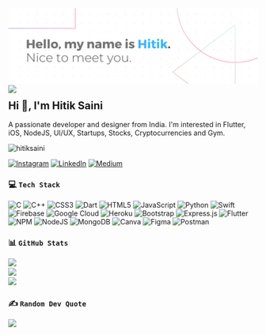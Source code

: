 <img src="https://raw.githubusercontent.com/hitiksaini/hitiksaini/master/top_img.png">
<img align="left" src="http://www.hitiksaini.com/images/memoji_smile.png" width="140" />
<h2 align="left">Hi 👋, I'm Hitik Saini</h2>
<p align="" widht="300">A passionate developer and designer from India. I'm interested in Flutter, iOS, NodeJS, UI/UX, Startups, Stocks, Cryptocurrencies and Gym.</p>
<p align="left"> <img src="https://komarev.com/ghpvc/?username=hitiksaini" alt="hitiksaini" /> </p>

[![Instagram](https://img.shields.io/badge/Instagram-%23E4405F.svg?logo=Instagram&logoColor=white)](https://instagram.com/hitik.saini) [![LinkedIn](https://img.shields.io/badge/LinkedIn-%230077B5.svg?logo=linkedin&logoColor=white)](https://linkedin.com/in/hitik-saini-042691193/) [![Medium](https://img.shields.io/badge/Medium-12100E?logo=medium&logoColor=white)](https://medium.com/@hitiksaini) 

### 💻 `Tech Stack`
![C](https://img.shields.io/badge/c-%2300599C.svg?style=flat&logo=c&logoColor=white) ![C++](https://img.shields.io/badge/c++-%2300599C.svg?style=flat&logo=c%2B%2B&logoColor=white) ![CSS3](https://img.shields.io/badge/css3-%231572B6.svg?style=flat&logo=css3&logoColor=white) ![Dart](https://img.shields.io/badge/dart-%230175C2.svg?style=flat&logo=dart&logoColor=white) ![HTML5](https://img.shields.io/badge/html5-%23E34F26.svg?style=flat&logo=html5&logoColor=white) ![JavaScript](https://img.shields.io/badge/javascript-%23323330.svg?style=flat&logo=javascript&logoColor=%23F7DF1E) ![Python](https://img.shields.io/badge/python-3670A0?style=flat&logo=python&logoColor=ffdd54) ![Swift](https://img.shields.io/badge/swift-F54A2A?style=flat&logo=swift&logoColor=white) ![Firebase](https://img.shields.io/badge/firebase-%23039BE5.svg?style=flat&logo=firebase) ![Google Cloud](https://img.shields.io/badge/Google%20Cloud-%234285F4.svg?style=flat&logo=google-cloud&logoColor=white) ![Heroku](https://img.shields.io/badge/heroku-%23430098.svg?style=flat&logo=heroku&logoColor=white) ![Bootstrap](https://img.shields.io/badge/bootstrap-%23563D7C.svg?style=flat&logo=bootstrap&logoColor=white) ![Express.js](https://img.shields.io/badge/express.js-%23404d59.svg?style=flat&logo=express&logoColor=%2361DAFB) ![Flutter](https://img.shields.io/badge/Flutter-%2302569B.svg?style=flat&logo=Flutter&logoColor=white) ![NPM](https://img.shields.io/badge/NPM-%23000000.svg?style=flat&logo=npm&logoColor=white) ![NodeJS](https://img.shields.io/badge/node.js-6DA55F?style=flat&logo=node.js&logoColor=white) ![MongoDB](https://img.shields.io/badge/MongoDB-%234ea94b.svg?style=flat&logo=mongodb&logoColor=white) ![Canva](https://img.shields.io/badge/Canva-%2300C4CC.svg?style=flat&logo=Canva&logoColor=white) 	![Figma](https://img.shields.io/badge/figma-%23F24E1E.svg?style=flat&logo=figma&logoColor=white) ![Postman](https://img.shields.io/badge/Postman-FF6C37?style=flat&logo=postman&logoColor=white)

### 📊 `GitHub Stats`
![](https://github-readme-stats.vercel.app/api?username=hitiksaini&theme=dark&hide_border=true&include_all_commits=true&count_private=true)<br/>
![](https://github-readme-streak-stats.herokuapp.com/?user=hitiksaini&theme=dark&hide_border=true)<br/>
![](https://github-profile-trophy.vercel.app/?username=hitiksaini&theme=onestar&no-frame=true&no-bg=true&margin-w=4)

### ✍️ `Random Dev Quote`
![](https://quotes-github-readme.vercel.app/api?type=horizontal&theme=dark)
